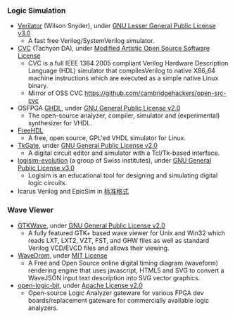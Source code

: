 ### Logic Simulation
+ [Verilator](https://www.veripool.org/wiki/verilator) (Wilson Snyder), under [GNU Lesser General Public License v3.0](https://github.com/verilator/verilator/blob/master/LICENSE)
  - A fast free Verilog/SystemVerilog simulator.
+ [CVC](http://www.tachyon-da.com/what-is-cvc/) (Tachyon DA), under [Modified Artistic Open Source Software License](http://www.tachyon-da.com/licensing-faq/)
  - CVC is a full IEEE 1364 2005 compliant Verilog Hardware Description Language (HDL) simulator that compilesVerilog to native X86_64 machine instructions which are executed as a simple native Linux binary.
  - Mirror of OSS CVC https://github.com/cambridgehackers/open-src-cvc
+ OSFPGA [GHDL](https://github.com/ghdl/ghdl), under [GNU General Public License v2.0](https://github.com/ghdl/ghdl/blob/master/COPYING.md)
  - The open-source analyzer, compiler, simulator and (experimental) synthesizer for VHDL.
+ [FreeHDL](http://freehdl.seul.org/)
  - A free, open source, GPL'ed VHDL simulator for Linux.
+ [TkGate](https://github.com/bnoordhuis/tkgate), under [GNU General Public License v2.0](https://github.com/bnoordhuis/tkgate/blob/master/COPYING)
  - A digital circuit editor and simulator with a Tcl/Tk-based interface.
+ [logisim-evolution](https://github.com/reds-heig/logisim-evolution) (a group of Swiss institutes), under [GNU General Public License v3.0](https://github.com/reds-heig/logisim-evolution/blob/master/LICENSE.md)
  - Logisim is an educational tool for designing and simulating digital logic circuits.
+ Icarus Verilog and EpicSim in [标准格式](../../flow/standard/)

### Wave Viewer
+ [GTKWave](https://github.com/gtkwave/gtkwave), under [GNU General Public License v2.0](https://github.com/gtkwave/gtkwave/blob/master/LICENSE)
  - A fully featured GTK+ based wave viewer for Unix and Win32 which reads LXT, LXT2, VZT, FST, and GHW files as well as standard Verilog VCD/EVCD files and allows their viewing.
+ [WaveDrom](https://github.com/wavedrom/wavedrom), under [MIT License](https://github.com/wavedrom/wavedrom/blob/master/LICENSE)
  - A Free and Open Source online digital timing diagram (waveform) rendering engine that uses javascript, HTML5 and SVG to convert a WaveJSON input text description into SVG vector graphics.
+ [open-logic-bit](https://github.com/ultraembedded/openlogicbit), under [Apache License v2.0](https://github.com/ultraembedded/openlogicbit/blob/main/LICENSE)
  - Open-source Logic Analyzer gateware for various FPGA dev boards/replacement gateware for commercially available logic analyzers.
